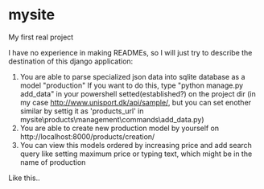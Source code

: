# mysite
My first real project

I have no experience in making READMEs, so I will just try to describe the destination of this django application:
1) You are able to parse specialized json data into sqlite database as a model "production"
  If you want to do this, type "python manage.py add_data" in your powershell setted(established?) on the project dir 
  (in my case http://www.unisport.dk/api/sample/, but you can set enother similar by settig it as 'products_url' in           mysite\products\management\commands\add_data.py)
2) You are able to create new production model by yourself on http://localhost:8000/products/creation/
3) You can view this models ordered by increasing price and add search query like setting maximum price 
  or typing text, which might be in the name of production
  
Like this..
